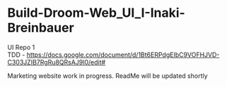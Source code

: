 # Build-Droom-Web_UI_I-Inaki-Breinbauer
UI Repo 1 <br />
TDD - https://docs.google.com/document/d/1Bt6ERPdgEIbC9VOFHJVD-C303JZIB7RgRu8QRsAJ9l0/edit#

Marketing website work in progress. ReadMe will be updated shortly

